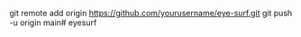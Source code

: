 git remote add origin https://github.com/yourusername/eye-surf.git git push -u origin main# eyesurf
